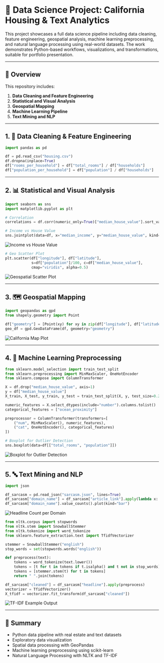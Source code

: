 
# 🧠 Data Science Project: California Housing & Text Analytics

This project showcases a full data science pipeline including data cleaning, feature engineering, geospatial analysis, machine learning preprocessing, and natural language processing using real-world datasets. The work demonstrates Python-based workflows, visualizations, and transformations, suitable for portfolio presentation.

---

## 📂 Overview

This repository includes:

1. **Data Cleaning and Feature Engineering**
2. **Statistical and Visual Analysis**
3. **Geospatial Mapping**
4. **Machine Learning Pipeline**
5. **Text Mining and NLP**

---

## 1. 🧹 Data Cleaning & Feature Engineering

```python
import pandas as pd

df = pd.read_csv("housing.csv")
df.dropna(inplace=True)
df["rooms_per_household"] = df["total_rooms"] / df["households"]
df["population_per_household"] = df["population"] / df["households"]
```

---

## 2. 📊 Statistical and Visual Analysis

```python
import seaborn as sns
import matplotlib.pyplot as plt

# Correlation
correlations = df.corr(numeric_only=True)["median_house_value"].sort_values(ascending=False)

# Income vs House Value
sns.jointplot(data=df, x="median_income", y="median_house_value", kind="reg")
```

![Income vs House Value](plots/cell_output_0.png)

```python
# Geo Scatter Plot
plt.scatter(df["longitude"], df["latitude"],
            s=df["population"]/100, c=df["median_house_value"],
            cmap="viridis", alpha=0.5)
```

![Geospatial Scatter Plot](plots/cell_output_1.png)

---

## 3. 🗺 Geospatial Mapping

```python
import geopandas as gpd
from shapely.geometry import Point

df["geometry"] = [Point(xy) for xy in zip(df["longitude"], df["latitude"])]
geo_df = gpd.GeoDataFrame(df, geometry="geometry")
```

![California Map Plot](plots/cell_output_2.png)

---

## 4. 🤖 Machine Learning Preprocessing

```python
from sklearn.model_selection import train_test_split
from sklearn.preprocessing import MinMaxScaler, OneHotEncoder
from sklearn.compose import ColumnTransformer

X = df.drop("median_house_value", axis=1)
y = df["median_house_value"]
X_train, X_test, y_train, y_test = train_test_split(X, y, test_size=0.2)

numeric_features = X.select_dtypes(include="number").columns.tolist()
categorical_features = ["ocean_proximity"]

preprocessor = ColumnTransformer(transformers=[
    ("num", MinMaxScaler(), numeric_features),
    ("cat", OneHotEncoder(), categorical_features)
])
```

```python
# Boxplot for Outlier Detection
sns.boxplot(data=df[["total_rooms", "population"]])
```

![Boxplot for Outlier Detection](plots/cell_output_6.png)

---

## 5. 🔤 Text Mining and NLP

```python
import json

df_sarcasm = pd.read_json("sarcasm.json", lines=True)
df_sarcasm["domain_name"] = df_sarcasm["article_link"].apply(lambda x: x.split("/entry")[0])
df_sarcasm["domain_name"].value_counts().plot(kind="bar")
```

![Headline Count per Domain](plots/cell_output_7.png)

```python
from nltk.corpus import stopwords
from nltk.stem import SnowballStemmer
from nltk.tokenize import word_tokenize
from sklearn.feature_extraction.text import TfidfVectorizer

stemmer = SnowballStemmer("english")
stop_words = set(stopwords.words("english"))

def preprocess(text):
    tokens = word_tokenize(text.lower())
    tokens = [t for t in tokens if t.isalpha() and t not in stop_words]
    tokens = [stemmer.stem(t) for t in tokens]
    return " ".join(tokens)

df_sarcasm["cleaned"] = df_sarcasm["headline"].apply(preprocess)
vectorizer = TfidfVectorizer()
X_tfidf = vectorizer.fit_transform(df_sarcasm["cleaned"])
```

![TF-IDF Example Output](plots/cell_output_8.png)

---

## 📌 Summary

- Python data pipeline with real estate and text datasets
- Exploratory data visualization
- Spatial data processing with GeoPandas
- Machine learning preprocessing using scikit-learn
- Natural Language Processing with NLTK and TF-IDF


